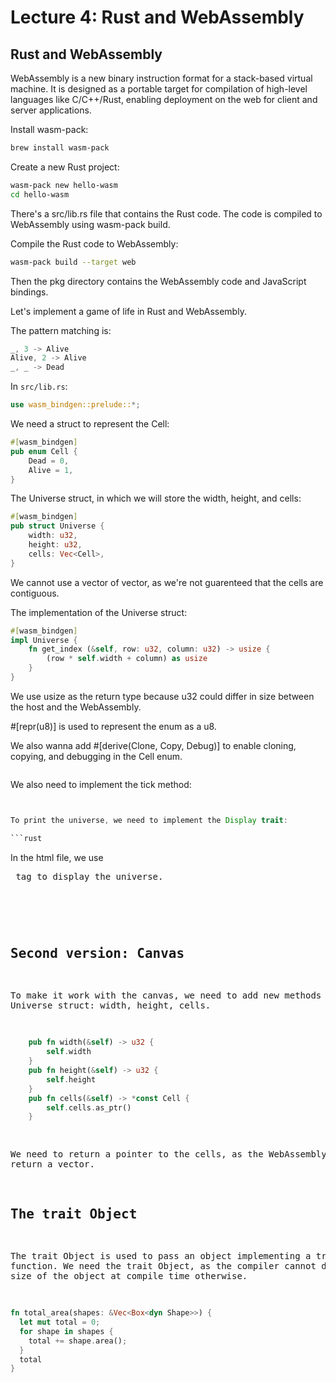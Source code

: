 # Lecture 4: Rust and WebAssembly

## Rust and WebAssembly

WebAssembly is a new binary instruction format for a stack-based virtual machine. It is designed as a portable target for compilation of high-level languages like C/C++/Rust, enabling deployment on the web for client and server applications.

Install wasm-pack:

```bash
brew install wasm-pack
```

Create a new Rust project:

```bash
wasm-pack new hello-wasm
cd hello-wasm
```

There's a src/lib.rs file that contains the Rust code. The code is compiled to WebAssembly using wasm-pack build.

Compile the Rust code to WebAssembly:

```bash
wasm-pack build --target web
```

Then the pkg directory contains the WebAssembly code and JavaScript bindings.

Let's implement a game of life in Rust and WebAssembly.

The pattern matching is:

```rust
_, 3 -> Alive
Alive, 2 -> Alive
_, _ -> Dead
```

In `src/lib.rs`:

```rust
use wasm_bindgen::prelude::*;
```

We need a struct to represent the Cell:

```rust
#[wasm_bindgen]
pub enum Cell {
    Dead = 0,
    Alive = 1,
}
```

The Universe struct, in which we will store the width, height, and cells:

```rust
#[wasm_bindgen]
pub struct Universe {
    width: u32,
    height: u32,
    cells: Vec<Cell>,
}
```

We cannot use a vector of vector, as we're not guarenteed that the cells are contiguous.

The implementation of the Universe struct:

```rust
#[wasm_bindgen]
impl Universe {
    fn get_index (&self, row: u32, column: u32) -> usize {
        (row * self.width + column) as usize
    }
}
```

We use usize as the return type because u32 could differ in size between the host and the WebAssembly.

#[repr(u8)] is used to represent the enum as a u8.

We also wanna add #[derive(Clone, Copy, Debug)] to enable cloning, copying, and debugging in the Cell enum.

```rust

```

We also need to implement the tick method:

````rust


To print the universe, we need to implement the Display trait:

```rust

````

In the html file, we use <pre> tag to display the universe.

```html

```

## Second version: Canvas

To make it work with the canvas, we need to add new methods to the Universe struct: width, height, cells.

```rust
    pub fn width(&self) -> u32 {
        self.width
    }
    pub fn height(&self) -> u32 {
        self.height
    }
    pub fn cells(&self) -> *const Cell {
        self.cells.as_ptr()
    }
```

We need to return a pointer to the cells, as the WebAssembly cannot return a vector.

## The trait Object

The trait Object is used to pass an object implementing a trait to a function. We need the trait Object, as the compiler cannot determine the size of the object at compile time otherwise.

```rust
fn total_area(shapes: &Vec<Box<dyn Shape>>) {
  let mut total = 0;
  for shape in shapes {
    total += shape.area();
  }
  total
}
```
